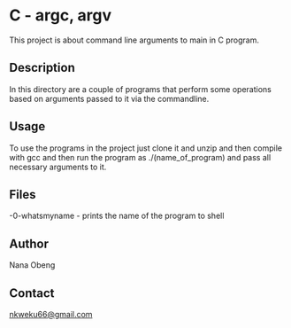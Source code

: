 # C - argc, argv

This project is about command line arguments to main in C program.

## Description

In this directory are a couple of programs that perform some operations
based on arguments passed to it via the commandline.

## Usage

To use the programs in the project just clone it and unzip and then
compile with gcc and then run the program as ./(name_of_program)
and pass all necessary arguments to it.

## Files

-0-whatsmyname - prints the name of the program to shell

## Author

Nana Obeng

## Contact

nkweku66@gmail.com